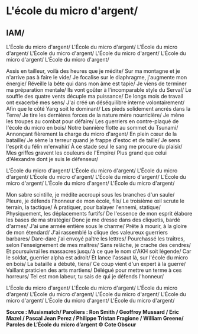# L'école du micro d'argent/
## IAM/

L'École du micro d'argent/
L'École du micro d'argent/
L'École du micro d'argent/
L'École du micro d'argent/
L'École du micro d'argent/
L'École du micro d'argent/
L'École du micro d'argent/

Assis en tailleur, voilà des heures que je médite/
Sur ma montagne et je n'arrive pas à faire le vide/
Je focalise sur le diaphragme, j'augmente mon énergie/
Réveille la bête qui dans mon âme est tapie/
Je viens de terminer ma préparation mentale/
Ils vont goûter à l'incomparable style du Serval/
Le souffle des quatre vents décuple ma puissance/
De longs mois de travail ont exacerbé mes sens/
J'ai créé un déséquilibre interne volontairement/
Afin que le côté Yang soit le dominant/
Les pieds solidement ancrés dans la Terre/
Je tire les dernières forces de la nature mère nourricière/
Je mène les troupes au combat pour défaire/
Les guerriers en contre-plaqué de l'école du micro en bois/
Notre bannière flotte au sommet du Tsunami/
Annonçant fièrement la charge du micro d'argent/
En plein cœur de la bataille/
Je sème la terreur quand je frappe d'estoc et de taille/
Je sens l'esprit du félin m'envahir/
À ce stade seul le sang me procure du plaisir/
Mes griffes gravent les couleurs de l'Empire/
Plus grand que celui d'Alexandre dont je suis le défenseur/

L'École du micro d'argent/
L'École du micro d'argent/
L'École du micro d'argent/
L'École du micro d'argent/
L'École du micro d'argent/
L'École du micro d'argent/
L'École du micro d'argent/
L'École du micro d'argent/

Mon sabre scintille, je médite accroupi sous les branches d'un saule/
Pleure, je défends l'honneur de mon école, fils/
Le troisième œil scrute le terrain, la tactique/
À pratiquer, pour balayer l'ennemi, statique/
Physiquement, les déplacements furtifs/
De l'essence de mon esprit élabore les bases de ma stratégie/
Donc je me dresse dans des cliquetis, bardé d'armes/
J'ai une armée entière sous le charme/
Prête à mourir, à la gloire de mon étendard/
J'ai rassemblé la clique des valeureux guerriers barbares/
Dare-dare j'ai envoyé paître les lettres/
Pourchassé les traîtres, selon l'enseignement de mes maîtres/
Sans relâche, je crache des cendres/
Et poursuivrai les massacres jusqu'à ce que le nom d'AKH soit légende/
Car le soldat, guerrier alpha est adroit/
Et lance l'assaut là, sur l'école du micro en bois/
La bataille a débuté, tiens/
Ce coup vient d'un expert à la guerre/
Vaillant praticien des arts martiens/
Délégué pour mettre un terme à ces horreurs/
Tel est mon labeur, tu sais de qui je défends l'honneur/

L'École du micro d'argent/
L'École du micro d'argent/
L'École du micro d'argent/
L'École du micro d'argent/
L'École du micro d'argent/
L'École du micro d'argent/
L'École du micro d'argent/
L'École du micro d'argent/

**Source : Musixmatch/
Paroliers : Ron Smith / Geoffroy Mussard / Eric Mazel / Pascal Jean Perez / Philippe Tristan Fragione / William Greene/
Paroles de L’École du micro d’argent © Cote Obscur**
